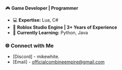 🎮 **Game Developer | Programmer**

- 💻 **Expertise:** Lua, C#
- 🎨 **Roblox Studio Engine | 3+ Years of Experience**
- 🚀 **Currently Learning:** Python, Java

### 🌐 Connect with Me
- [Discord] - mikewhite.
- [Email] - officialcombineempire@gmail.com
